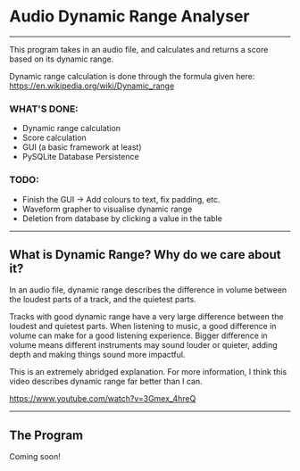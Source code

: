 # Audio Dynamic Range Analyser

---
This program takes in an audio file, and calculates and returns a score based on its dynamic range.

Dynamic range calculation is done through the formula given here: https://en.wikipedia.org/wiki/Dynamic_range
### WHAT'S DONE:
- Dynamic range calculation
- Score calculation
- GUI (a basic framework at least)
- PySQLite Database Persistence

### TODO:
- Finish the GUI -> Add colours to text, fix padding, etc.
- Waveform grapher to visualise dynamic range
- Deletion from database by clicking a value in the table
___
## What is Dynamic Range? Why do we care about it?
In an audio file, dynamic range describes the difference in volume between the loudest parts of a track, and the quietest parts.

Tracks with good dynamic range have a very large difference between the loudest and quietest parts. 
When listening to music, a good difference in volume can make for a good listening experience.
Bigger difference in volume means different instruments may sound louder or quieter, adding depth and making things sound more impactful.

This is an extremely abridged explanation. For more information, I think this video describes dynamic range far better than I can.

https://www.youtube.com/watch?v=3Gmex_4hreQ
___
## The Program
Coming soon!

